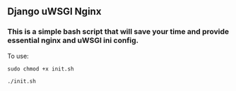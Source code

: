 ## Django uWSGI Nginx

### This is a simple bash script that will save your time and provide essential nginx and uWSGI ini config.

To use: 

`sudo chmod +x init.sh`

`./init.sh`
